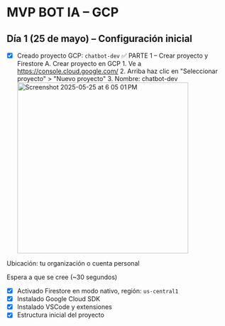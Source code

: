 # MVP BOT IA – GCP

## Día 1 (25 de mayo) – Configuración inicial
- [x] Creado proyecto GCP: `chatbot-dev`
      ✅ PARTE 1 – Crear proyecto y Firestore
      A. Crear proyecto en GCP
        1. Ve a https://console.cloud.google.com/
        2. Arriba haz clic en "Seleccionar proyecto" > "Nuevo proyecto"
        3. Nombre: chatbot-dev
        <img width="385" alt="Screenshot 2025-05-25 at 6 05 01 PM" src="https://github.com/user-attachments/assets/8d1059fe-852f-47cb-8674-4597c5ae1bbb" />


Ubicación: tu organización o cuenta personal

Espera a que se cree (~30 segundos)
  
- [x] Activado Firestore en modo nativo, región: `us-central1`
- [x] Instalado Google Cloud SDK
- [x] Instalado VSCode y extensiones
- [x] Estructura inicial del proyecto
